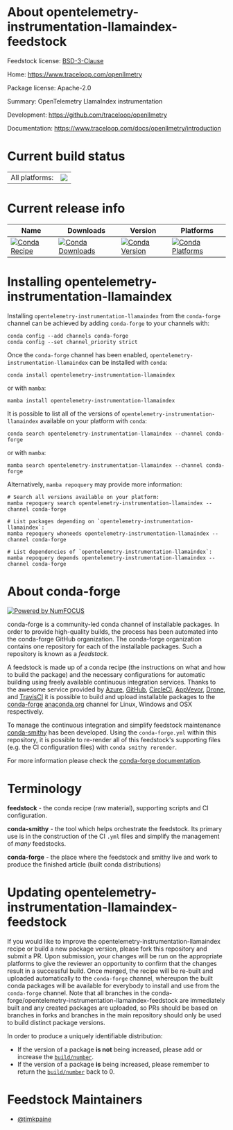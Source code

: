 About opentelemetry-instrumentation-llamaindex-feedstock
========================================================

Feedstock license: [BSD-3-Clause](https://github.com/conda-forge/opentelemetry-instrumentation-llamaindex-feedstock/blob/main/LICENSE.txt)

Home: https://www.traceloop.com/openllmetry

Package license: Apache-2.0

Summary: OpenTelemetry LlamaIndex instrumentation

Development: https://github.com/traceloop/openllmetry

Documentation: https://www.traceloop.com/docs/openllmetry/introduction

Current build status
====================


<table><tr><td>All platforms:</td>
    <td>
      <a href="https://dev.azure.com/conda-forge/feedstock-builds/_build/latest?definitionId=25154&branchName=main">
        <img src="https://dev.azure.com/conda-forge/feedstock-builds/_apis/build/status/opentelemetry-instrumentation-llamaindex-feedstock?branchName=main">
      </a>
    </td>
  </tr>
</table>

Current release info
====================

| Name | Downloads | Version | Platforms |
| --- | --- | --- | --- |
| [![Conda Recipe](https://img.shields.io/badge/recipe-opentelemetry--instrumentation--llamaindex-green.svg)](https://anaconda.org/conda-forge/opentelemetry-instrumentation-llamaindex) | [![Conda Downloads](https://img.shields.io/conda/dn/conda-forge/opentelemetry-instrumentation-llamaindex.svg)](https://anaconda.org/conda-forge/opentelemetry-instrumentation-llamaindex) | [![Conda Version](https://img.shields.io/conda/vn/conda-forge/opentelemetry-instrumentation-llamaindex.svg)](https://anaconda.org/conda-forge/opentelemetry-instrumentation-llamaindex) | [![Conda Platforms](https://img.shields.io/conda/pn/conda-forge/opentelemetry-instrumentation-llamaindex.svg)](https://anaconda.org/conda-forge/opentelemetry-instrumentation-llamaindex) |

Installing opentelemetry-instrumentation-llamaindex
===================================================

Installing `opentelemetry-instrumentation-llamaindex` from the `conda-forge` channel can be achieved by adding `conda-forge` to your channels with:

```
conda config --add channels conda-forge
conda config --set channel_priority strict
```

Once the `conda-forge` channel has been enabled, `opentelemetry-instrumentation-llamaindex` can be installed with `conda`:

```
conda install opentelemetry-instrumentation-llamaindex
```

or with `mamba`:

```
mamba install opentelemetry-instrumentation-llamaindex
```

It is possible to list all of the versions of `opentelemetry-instrumentation-llamaindex` available on your platform with `conda`:

```
conda search opentelemetry-instrumentation-llamaindex --channel conda-forge
```

or with `mamba`:

```
mamba search opentelemetry-instrumentation-llamaindex --channel conda-forge
```

Alternatively, `mamba repoquery` may provide more information:

```
# Search all versions available on your platform:
mamba repoquery search opentelemetry-instrumentation-llamaindex --channel conda-forge

# List packages depending on `opentelemetry-instrumentation-llamaindex`:
mamba repoquery whoneeds opentelemetry-instrumentation-llamaindex --channel conda-forge

# List dependencies of `opentelemetry-instrumentation-llamaindex`:
mamba repoquery depends opentelemetry-instrumentation-llamaindex --channel conda-forge
```


About conda-forge
=================

[![Powered by
NumFOCUS](https://img.shields.io/badge/powered%20by-NumFOCUS-orange.svg?style=flat&colorA=E1523D&colorB=007D8A)](https://numfocus.org)

conda-forge is a community-led conda channel of installable packages.
In order to provide high-quality builds, the process has been automated into the
conda-forge GitHub organization. The conda-forge organization contains one repository
for each of the installable packages. Such a repository is known as a *feedstock*.

A feedstock is made up of a conda recipe (the instructions on what and how to build
the package) and the necessary configurations for automatic building using freely
available continuous integration services. Thanks to the awesome service provided by
[Azure](https://azure.microsoft.com/en-us/services/devops/), [GitHub](https://github.com/),
[CircleCI](https://circleci.com/), [AppVeyor](https://www.appveyor.com/),
[Drone](https://cloud.drone.io/welcome), and [TravisCI](https://travis-ci.com/)
it is possible to build and upload installable packages to the
[conda-forge](https://anaconda.org/conda-forge) [anaconda.org](https://anaconda.org/)
channel for Linux, Windows and OSX respectively.

To manage the continuous integration and simplify feedstock maintenance
[conda-smithy](https://github.com/conda-forge/conda-smithy) has been developed.
Using the ``conda-forge.yml`` within this repository, it is possible to re-render all of
this feedstock's supporting files (e.g. the CI configuration files) with ``conda smithy rerender``.

For more information please check the [conda-forge documentation](https://conda-forge.org/docs/).

Terminology
===========

**feedstock** - the conda recipe (raw material), supporting scripts and CI configuration.

**conda-smithy** - the tool which helps orchestrate the feedstock.
                   Its primary use is in the construction of the CI ``.yml`` files
                   and simplify the management of *many* feedstocks.

**conda-forge** - the place where the feedstock and smithy live and work to
                  produce the finished article (built conda distributions)


Updating opentelemetry-instrumentation-llamaindex-feedstock
===========================================================

If you would like to improve the opentelemetry-instrumentation-llamaindex recipe or build a new
package version, please fork this repository and submit a PR. Upon submission,
your changes will be run on the appropriate platforms to give the reviewer an
opportunity to confirm that the changes result in a successful build. Once
merged, the recipe will be re-built and uploaded automatically to the
`conda-forge` channel, whereupon the built conda packages will be available for
everybody to install and use from the `conda-forge` channel.
Note that all branches in the conda-forge/opentelemetry-instrumentation-llamaindex-feedstock are
immediately built and any created packages are uploaded, so PRs should be based
on branches in forks and branches in the main repository should only be used to
build distinct package versions.

In order to produce a uniquely identifiable distribution:
 * If the version of a package **is not** being increased, please add or increase
   the [``build/number``](https://docs.conda.io/projects/conda-build/en/latest/resources/define-metadata.html#build-number-and-string).
 * If the version of a package **is** being increased, please remember to return
   the [``build/number``](https://docs.conda.io/projects/conda-build/en/latest/resources/define-metadata.html#build-number-and-string)
   back to 0.

Feedstock Maintainers
=====================

* [@timkpaine](https://github.com/timkpaine/)


<!-- dummy commit to enable rerendering -->

